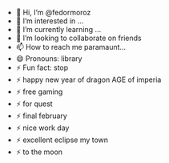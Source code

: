 - 👋 Hi, I’m @fedormoroz
- 👀 I’m interested in ...
- 🌱 I’m currently learning ...
- 💞️ I’m looking to collaborate on friends
- 📫 How to reach me paramaunt...
- 😄 Pronouns: library
- ⚡ Fun fact: stop
- ⚡ happy new year of dragon AGE of imperia
- ⚡ free gaming
- ⚡ for quest
- ⚡ final february
- ⚡ nice work day
- ⚡ excellent eclipse my town
- ⚡ to the moon
